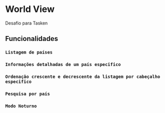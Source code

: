 # World View
Desafio para Tasken

## Funcionalidades

### `Listagem de países`
### `Informações detalhadas de um país especifico`
### `Ordenação crescente e decrescente da listagem por cabeçalho especifico`
### `Pesquisa por país`
### `Modo Noturno`

